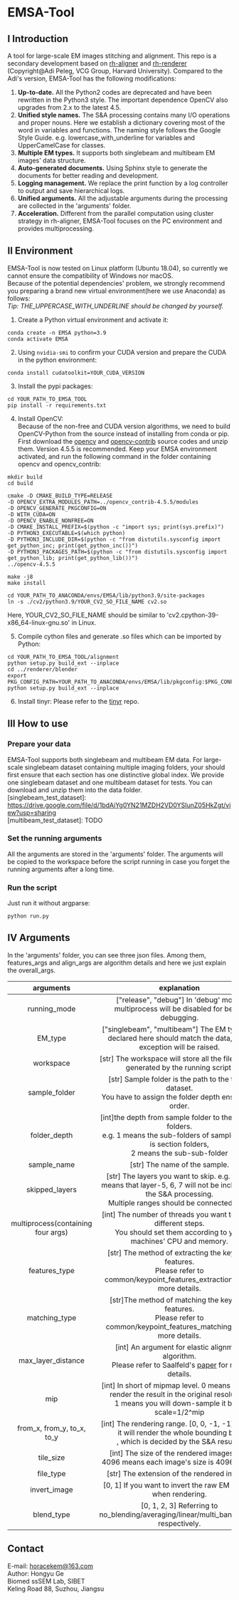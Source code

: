 # EMSA-Tool
## I Introduction
A tool for large-scale EM images stitching and alignment. This repo is a secondary development based 
on [rh-aligner](https://github.com/Rhoana/rh_aligner) and [rh-renderer](https://github.com/Rhoana/rh_renderer)
(Copyright@Adi Peleg, VCG Group, Harvard University). Compared to the Adi's version, EMSA-Tool has 
the following modifications: 
1. **Up-to-date.** All the Python2 codes are deprecated and have been rewritten in the Python3 style. 
The important dependence OpenCV also upgrades from 2.x to the latest 4.5.
2. **Unified style names.** The S&A processing contains many I/O operations and proper nouns.
Here we establish a dictionary covering most of the word in variables and functions. The naming style follows 
the Google Style Guide. e.g. lowercase_with_underline for variables and UpperCamelCase for classes.
3. **Multiple EM types.** It supports both singlebeam and multibeam EM images' data structure.
4. **Auto-generated documents.** Using Sphinx style to generate the documents for better reading and development.
5. **Logging management.** We replace the print function by a log controller to output and save hierarchical logs.
6. **Unified arguments.** All the adjustable arguments during the processing are collected in the 'arguments' folder.
7. **Acceleration.** Different from the parallel computation using cluster strategy in rh-aligner, EMSA-Tool focuses on
the PC environment and provides multiprocessing.


## II Environment
EMSA-Tool is now tested on Linux platform (Ubuntu 18.04), so currently we cannot ensure the 
compatibility of Windows nor macOS.  
Because of the potential dependencies' problem, we strongly recommend you preparing a brand new virtual 
environment(here we use Anaconda) as follows:  
*Tip: THE_UPPERCASE_WITH_UNDERLINE should be changed by yourself.*
1. Create a Python virtual environment and activate it:
```shell
conda create -n EMSA python=3.9
conda activate EMSA
```
2. Using ```nvidia-smi``` to confirm your CUDA version and prepare the CUDA in the python environment:
```shell
conda install cudatoolkit=YOUR_CUDA_VERSION
```
3. Install the pypi packages:
```shell
cd YOUR_PATH_TO_EMSA_TOOL
pip install -r requirements.txt
```
4. Install OpenCV:  
Because of the non-free and CUDA version algorithms, we need to build OpenCV-Python from the source instead of
installing from conda or pip. First download the [opencv](https://github.com/opencv/opencv/releases) 
and [opencv-contrib](https://github.com/opencv/opencv_contrib/tags) source codes and unzip them. 
Version 4.5.5 is recommended. Keep your EMSA environment activated, and run the following command 
in the folder containing opencv and opencv_contrib:
```shell
mkdir build
cd build
```
```shell
cmake -D CMAKE_BUILD_TYPE=RELEASE 
-D OPENCV_EXTRA_MODULES_PATH=../opencv_contrib-4.5.5/modules 
-D OPENCV_GENERATE_PKGCONFIG=ON 
-D WITH_CUDA=ON 
-D OPENCV_ENABLE_NONFREE=ON 
-D CMAKE_INSTALL_PREFIX=$(python -c "import sys; print(sys.prefix)") 
-D PYTHON3_EXECUTABLE=$(which python) 
-D PYTHON3_INCLUDE_DIR=$(python -c "from distutils.sysconfig import get_python_inc; print(get_python_inc())") 
-D PYTHON3_PACKAGES_PATH=$(python -c "from distutils.sysconfig import get_python_lib; print(get_python_lib())") 
../opencv-4.5.5
```
```shell
make -j8
make install
```
```shell
cd YOUR_PATH_TO_ANACONDA/envs/EMSA/lib/python3.9/site-packages
ln -s ./cv2/python3.9/YOUR_CV2_SO_FILE_NAME cv2.so
```
Here, YOUR_CV2_SO_FILE_NAME should be similar to 'cv2.cpython-39-x86_64-linux-gnu.so' in Linux.  

5. Compile cython files and generate .so files which can be imported by Python:
```shell
cd YOUR_PATH_TO_EMSA_TOOL/alignment
python setup.py build_ext --inplace
cd ../renderer/blender
export PKG_CONFIG_PATH=YOUR_PATH_TO_ANACONDA/envs/EMSA/lib/pkgconfig:$PKG_CONFIG_PATH
python setup.py build_ext --inplace
```
6. Install tinyr:
Please refer to the [tinyr](https://github.com/HoraceKem/tinyr) repo.

## III How to use
### Prepare your data
EMSA-Tool supports both singlebeam and multibeam EM data. For large-scale singlebeam dataset containing 
multiple imaging folders, your should first ensure that each section has one distinctive global index.
We provide one singlebeam dataset and one multibeam dataset for tests. You can download and unzip them into
the data folder.  
[singlebeam_test_dataset]: https://drive.google.com/file/d/1bdAiYg0YN21MZDH2VD0YSIunZ05HkZgt/view?usp=sharing  
[multibeam_test_dataset]: TODO
### Set the running arguments
All the arguments are stored in the 'arguments' folder. The arguments will be copied to the workspace 
before the script running in case you forget the running arguments after a long time.
### Run the script
Just run it without argparse:
```commandline
python run.py
```

## IV Arguments 
In the 'arguments' folder, you can see three json files. Among them, features_args and align_args are 
algorithm details and here we just explain the overall_args.

|             arguments              |                                                                            explanation                                                                             |
|:----------------------------------:|:------------------------------------------------------------------------------------------------------------------------------------------------------------------:|
|            running_mode            |                                     ["release", "debug"] In 'debug' mode, multiprocess will be disabled for better debugging.                                      |
|              EM_type               |                          ["singlebeam", "multibeam"] The EM type you declared here should match the data, or an exception will be raised.                          |
|             workspace              |                                        [str] The workspace will store all the files which generated by the running script.                                         |
|           sample_folder            |                         [str] Sample folder is the path to the target dataset. <br/>You have to assign the folder depth ensure the order.                          |
|            folder_depth            |  [int]the depth from sample folder to the section folders. <br/>e.g. 1 means the sub-folders of sample folder is section folders, <br/>2 means the sub-sub-folder  |
|            sample_name             |                                                                   [str] The name of the sample.                                                                    |
|           skipped_layers           | [str] The layers you want to skip. e.g. "5-7" means that layer-5, 6, 7 will not be included in the S&A processing. <br/>Multiple ranges should be connected by ',' |
| multiprocess(containing four args) |                [int] The number of threads you want to use in different steps.<br/> You should set them according to your machines' CPU and memory.                |
|           features_type            |                [str] The method of extracting the keypoint features. <br/>Please refer to common/keypoint_features_extraction.py for more details.                 |
|           matching_type            |                   [str]The method of matching the keypoint features. <br/>Please refer to common/keypoint_features_matching.py for more details.                   |
|         max_layer_distance         |      [int] An argument for elastic alignment algorithm. <br/>Please refer to Saalfeld's [paper](https://www.nature.com/articles/nmeth.2072) for more details.      |
|                mip                 |      [int] In short of mipmap level. 0 means you will render the result in the original resolution. <br/>1 means you will down-sample it by 2. scale=1/2^mip       |
|     from_x, from_y, to_x, to_y     |                 [int] The rendering range. [0, 0, -1, -1] means it will render the whole bounding box <br/>, which is decided by the S&A results.                  |
|             tile_size              |                                       [int] The size of the rendered images. e.g. 4096 means each image's size is 4096*4096                                        |
|             file_type              |                                                            [str] The extension of the rendered images.                                                             |
|            invert_image            |                                                   [0, 1] If you want to invert the raw EM images when rendering.                                                   |
|             blend_type             |                                       [0, 1, 2, 3] Referring to no_blending/averaging/linear/multi_band_seam, respectively.                                        |

## Contact
E-mail: horacekem@163.com  
Author: Hongyu Ge  
Biomed ssSEM Lab, SIBET  
Keling Road 88, Suzhou, Jiangsu